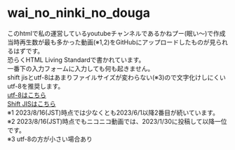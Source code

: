 # wai_no_ninki_no_douga
このhtmlで私の運営しているyoutubeチャンネルであるかねプー(眠い〜)で作成当時再生数が最も多かった動画(※1,2)をGitHubにアップロードしたものが見られるはずです。<br>
恐らくHTML Living Standardで書かれています。<br>
一番下の入力フォームに入力しても何も起きません。<br>
shift jisとutf-8はあまりファイルサイズが変わらない(※3)ので文字化けしにくいutf-8を推奨します。<br>
<a href="index_utf-8.html">utf-8はこちら</a><br>
<a href="index_Shift_JIS.html">Shift JISはこちら</a><br>
※1 2023/8/16(JST)時点では少なくとも2023/6/1以降2番目が続いています。<br>
※2 2023/8/16(JST)時点でもニコニコ動画では、2023/1/30に投稿して以降一位です。<br>
※3 utf-8の方が小さい場合あり
